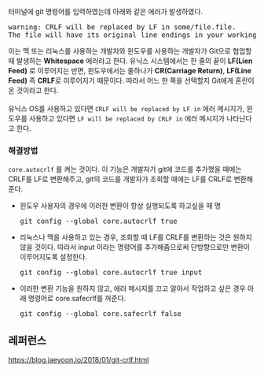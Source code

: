 터미널에 git 명령어를 입력하였는데 아래와 같은 에러가 발생하였다.
<pre>
warning: CRLF will be replaced by LF in some/file.file.
The file will have its original line endings in your working directory.
</pre>

이는 맥 또는 리눅스를 사용하는 개발자와 윈도우를 사용하는 개발자가 Git으로 협업할 때 발생하는 **Whitespace** 에러라고 한다. 유닉스 시스템에서는 한 줄의 끝이 **LF(Lien Feed)** 로 이루어지는 반면, 윈도우에서는 줄하나가 **CR(Carriage Return)**, **LF(Line Feed)** 즉 **CRLF**로 이루어지기 때문이다. 따라서 어느 한 쪽을 선택할지 Git에게 혼란이 온 것이라고 한다.<br><br>
유닉스 OS를 사용하고 있다면 ``CRLF will be replaced by LF in`` 에러 메시지가, 윈도우를 사용하고 있다면 ``LF will be replaced by CRLF in`` 에러 메시지가 나타난다고 한다.

<h3>해결방법</h3>

``core.autocrlf`` 를 켜는 것이다. 이 기능은 개발자가 git에 코드를 추가했을 때에는 CRLF를 LF로 변환해주고, git의 코드를 개발자가 조회할 때에는 LF를 CRLF로 변환해준다.

<ul>
  <li>
    윈도우 사용자의 경우에 이러한 변환이 항상 실행되도록 하고싶을 때 명
<pre>
git config --global core.autocrlf true
</pre>
  </li>
  <li>
    리눅스나 맥을 사용하고 있는 경우, 조회할 때 LF를 CRLF를 변환하는 것은 원하지 않을 것이다. 따라서 input 이라는 명령어를 추가해줌으로써 단방향으로만 변환이 이루어지도록 설정한다.
<pre>
git config --global core.autocrlf true input
</pre>
  </li>
  <li>
    이러한 변환 기능을 원하지 않고, 에러 메시지를 끄고 알아서 작업하고 싶은 경우 아래 명령어로 core.safecrlf를 꺼준다.
<pre>
git config --global core.safecrlf false
</pre>
  </li>
</ul>

## 레퍼런스
https://blog.jaeyoon.io/2018/01/git-crlf.html
